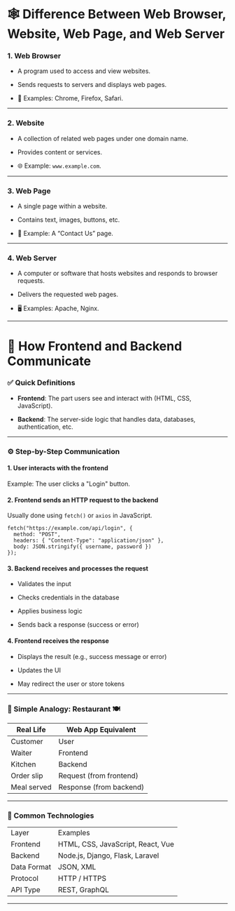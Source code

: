 
# 🕸️ Difference Between Web Browser, Website, Web Page, and Web Server

### 1. **Web Browser**

- A program used to access and view websites.
    
- Sends requests to servers and displays web pages.
    
- 🧭 Examples: Chrome, Firefox, Safari.
    

---

### 2. **Website**

- A collection of related web pages under one domain name.
    
- Provides content or services.
    
- 🌐 Example: `www.example.com`.
    

---

### 3. **Web Page**

- A single page within a website.
    
- Contains text, images, buttons, etc.
    
- 📄 Example: A “Contact Us” page.
    

---

### 4. **Web Server**

- A computer or software that hosts websites and responds to browser requests.
    
- Delivers the requested web pages.
    
- 🖥️ Examples: Apache, Nginx.

---

# 🔄 How Frontend and Backend Communicate

### ✅ Quick Definitions

- **Frontend**: The part users see and interact with (HTML, CSS, JavaScript).
    
- **Backend**: The server-side logic that handles data, databases, authentication, etc.
    

---

### ⚙️ Step-by-Step Communication

#### 1. **User interacts with the frontend**

Example: The user clicks a "Login" button.

#### 2. **Frontend sends an HTTP request to the backend**

Usually done using `fetch()` or `axios` in JavaScript.

```
fetch("https://example.com/api/login", {
  method: "POST",
  headers: { "Content-Type": "application/json" },
  body: JSON.stringify({ username, password })
});
```

#### 3. **Backend receives and processes the request**

- Validates the input
    
- Checks credentials in the database
    
- Applies business logic
    
- Sends back a response (success or error)
    

#### 4. **Frontend receives the response**

- Displays the result (e.g., success message or error)
    
- Updates the UI
    
- May redirect the user or store tokens
    

---

### 🧠 Simple Analogy: Restaurant 🍽️

| Real Life   | Web App Equivalent      |
| ----------- | ----------------------- |
| Customer    | User                    |
| Waiter      | Frontend                |
| Kitchen     | Backend                 |
| Order slip  | Request (from frontend) |
| Meal served | Response (from backend) |

---

### 🧩 Common Technologies

|             |                                   |
| ----------- | --------------------------------- |
| Layer       | Examples                          |
| Frontend    | HTML, CSS, JavaScript, React, Vue |
| Backend     | Node.js, Django, Flask, Laravel   |
| Data Format | JSON, XML                         |
| Protocol    | HTTP / HTTPS                      |
| API Type    | REST, GraphQL                     |

---

